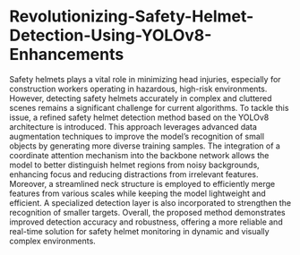 # Revolutionizing-Safety-Helmet-Detection-Using-YOLOv8-Enhancements

Safety helmets plays a vital role in minimizing head injuries, especially for construction workers operating in hazardous, high-risk environments. However, detecting safety helmets accurately in complex and cluttered scenes remains a significant challenge for current algorithms. To tackle this issue, a refined safety helmet detection method based on the YOLOv8 architecture is introduced. This approach leverages advanced data augmentation techniques to improve the model’s recognition of small objects by generating more diverse training samples. The integration of a coordinate attention mechanism into the backbone network allows the model to better distinguish helmet regions from noisy backgrounds, enhancing focus and reducing distractions from irrelevant features. Moreover, a streamlined neck structure is employed to efficiently merge features from various scales while keeping the model lightweight and efficient. A specialized detection layer is also incorporated to strengthen the recognition of smaller targets. Overall, the proposed method demonstrates improved detection accuracy and robustness, offering a more reliable and real-time solution for safety helmet monitoring in dynamic and visually complex environments.
